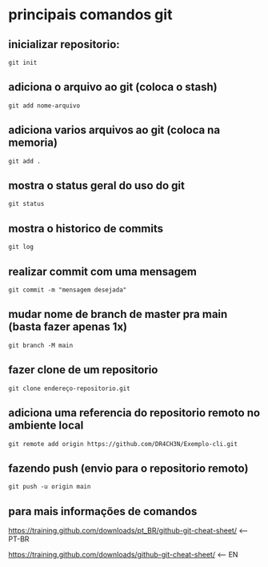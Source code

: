# principais comandos git

## inicializar repositorio:
`git init`

## adiciona o arquivo ao git (coloca o stash)
`git add nome-arquivo`

## adiciona varios arquivos ao git (coloca na memoria)
`git add .`

## mostra o status geral do uso do git
`git status`

## mostra o historico de commits
`git log`

## realizar commit com uma mensagem
`git commit -m "mensagem desejada"`

## mudar nome de branch de master pra main (basta fazer apenas 1x)
`git branch -M main`

## fazer clone de um repositorio
`git clone endereço-repositorio.git`

## adiciona uma referencia do repositorio remoto no ambiente local
`git remote add origin https://github.com/DR4CH3N/Exemplo-cli.git`

## fazendo push (envio para o repositorio remoto)
`git push -u origin main`

## para mais informações de comandos
https://training.github.com/downloads/pt_BR/github-git-cheat-sheet/ <-- PT-BR

https://training.github.com/downloads/github-git-cheat-sheet/ <-- EN